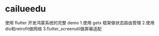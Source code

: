 # cailueedu
使用 flutter 开发鸿蒙系统的完整 demo
1.使用 getx 框架做状态路由管理
2.使用dio和retrofit做网络
3.flutter_screenutil做屏幕适配
